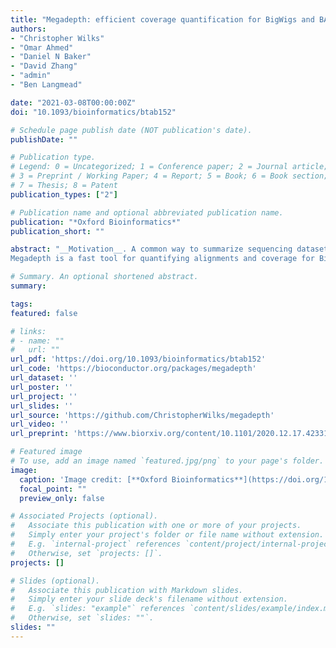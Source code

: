 ```yaml
---
title: "Megadepth: efficient coverage quantification for BigWigs and BAMs"
authors:
- "Christopher Wilks"
- "Omar Ahmed"
- "Daniel N Baker"
- "David Zhang"
- "admin"
- "Ben Langmead"

date: "2021-03-08T00:00:00Z"
doi: "10.1093/bioinformatics/btab152"

# Schedule page publish date (NOT publication's date).
publishDate: ""

# Publication type.
# Legend: 0 = Uncategorized; 1 = Conference paper; 2 = Journal article;
# 3 = Preprint / Working Paper; 4 = Report; 5 = Book; 6 = Book section;
# 7 = Thesis; 8 = Patent
publication_types: ["2"]

# Publication name and optional abbreviated publication name.
publication: "*Oxford Bioinformatics*"
publication_short: ""

abstract: "__Motivation__. A common way to summarize sequencing datasets is to quantify data lying within genes or other genomic intervals. This can be slow and can require different tools for different input file types. __Results__.
Megadepth is a fast tool for quantifying alignments and coverage for BigWig and BAM/CRAM input files, using substantially less memory than the next-fastest competitor. Megadepth can summarize coverage within all disjoint intervals of the Gencode V35 gene annotation for more than 19 000 GTExV8 BigWig files in approximately 1 h using 32 threads. Megadepth is available both as a command-line tool and as an R/Bioconductor package providing much faster quantification compared to the rtracklayer package. __Availability and implementation__: https://github.com/ChristopherWilks/megadepth, https://bioconductor.org/packages/megadepth."

# Summary. An optional shortened abstract.
summary:

tags:
featured: false

# links:
# - name: ""
#   url: ""
url_pdf: 'https://doi.org/10.1093/bioinformatics/btab152'
url_code: 'https://bioconductor.org/packages/megadepth'
url_dataset: ''
url_poster: ''
url_project: ''
url_slides: ''
url_source: 'https://github.com/ChristopherWilks/megadepth'
url_video: ''
url_preprint: 'https://www.biorxiv.org/content/10.1101/2020.12.17.423317v1'

# Featured image
# To use, add an image named `featured.jpg/png` to your page's folder. 
image:
  caption: 'Image credit: [**Oxford Bioinformatics**](https://doi.org/10.1093/bioinformatics/btab152)'
  focal_point: ""
  preview_only: false

# Associated Projects (optional).
#   Associate this publication with one or more of your projects.
#   Simply enter your project's folder or file name without extension.
#   E.g. `internal-project` references `content/project/internal-project/index.md`.
#   Otherwise, set `projects: []`.
projects: []

# Slides (optional).
#   Associate this publication with Markdown slides.
#   Simply enter your slide deck's filename without extension.
#   E.g. `slides: "example"` references `content/slides/example/index.md`.
#   Otherwise, set `slides: ""`.
slides: ""
---
```


<!--

{{% callout note %}}
Click the *Cite* button above to demo the feature to enable visitors to import publication metadata into their reference management software.
{{% /callout %}}

{{% callout note %}}
Click the *Slides* button above to demo Academic's Markdown slides feature.
{{% /callout %}}

Supplementary notes can be added here, including [code and math](https://sourcethemes.com/academic/docs/writing-markdown-latex/).
-->